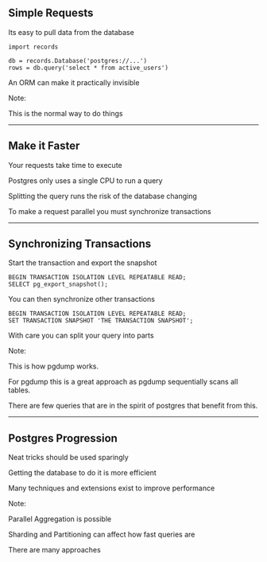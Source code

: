 ##  Simple Requests

Its easy to pull data from the database

    import records

    db = records.Database('postgres://...')
    rows = db.query('select * from active_users')

An ORM can make it practically invisible

Note:

This is the normal way to do things

---

##  Make it Faster

Your requests take time to execute

Postgres only uses a single CPU to run a query

Splitting the query runs the risk of the database changing

To make a request parallel you must synchronize transactions

---

##  Synchronizing Transactions

Start the transaction and export the snapshot

    BEGIN TRANSACTION ISOLATION LEVEL REPEATABLE READ;
    SELECT pg_export_snapshot();

You can then synchronize other transactions

    BEGIN TRANSACTION ISOLATION LEVEL REPEATABLE READ;
    SET TRANSACTION SNAPSHOT 'THE TRANSACTION SNAPSHOT';

With care you can split your query into parts

Note:

This is how pgdump works.

For pgdump this is a great approach as pgdump sequentially scans all tables.

There are few queries that are in the spirit of postgres that benefit from this.

---

##  Postgres Progression

Neat tricks should be used sparingly

Getting the database to do it is more efficient

Many techniques and extensions exist to improve performance

Note:

Parallel Aggregation is possible

Sharding and Partitioning can affect how fast queries are

There are many approaches
